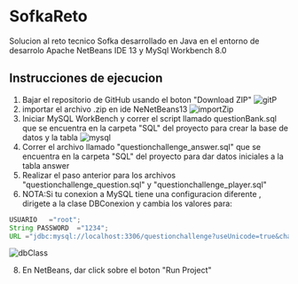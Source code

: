 # SofkaReto
Solucion al reto tecnico Sofka desarrollado en Java en el entorno de desarrolo Apache NetBeans IDE 13 y MySql Workbench 8.0
## Instrucciones de ejecucion 
1. Bajar el repositorio de GitHub usando el boton "Download ZIP"
![gitP](https://user-images.githubusercontent.com/51030335/164621029-004c2070-6df1-4aa7-aaca-821050c9a49e.png)
2. importar el archivo .zip en ide NeNetBeans13 
![importZip](https://user-images.githubusercontent.com/51030335/164623504-a5fa39ab-ff92-4cd1-bd3f-d2fd2bbd2670.png)
3. Iniciar MySQL WorkBench y correr el script llamado questionBank.sql que se encuentra en la carpeta "SQL" del proyecto para crear 
la base de datos y la tabla
![mysql](https://user-images.githubusercontent.com/51030335/164646357-82a64133-1c30-408a-b409-5ded7d5422af.png)
4. Correr el archivo llamado "questionchallenge_answer.sql" que se encuentra en la carpeta "SQL" del proyecto para dar datos iniciales a 
la tabla answer
5. Realizar el paso anterior para los archivos "questionchallenge_question.sql" y "questionchallenge_player.sql"
6. NOTA:Si tu conexion a MySQL tiene una configuracion diferente , dirigete a la clase DBConexion y cambia los valores para:

```java
USUARIO   ="root";
String PASSWORD  ="1234";
URL ="jdbc:mysql://localhost:3306/questionchallenge?useUnicode=true&characterEncoding=UTF-8";
```

![dbClass](https://user-images.githubusercontent.com/51030335/164643254-311f8935-a630-4c31-8014-e838c91e76d7.png)

8. En NetBeans, dar click sobre el boton "Run Project"



